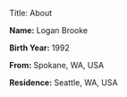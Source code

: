 Title: About

**Name:** Logan Brooke

**Birth Year:** 1992

**From:** Spokane, WA, USA

**Residence:** Seattle, WA, USA
